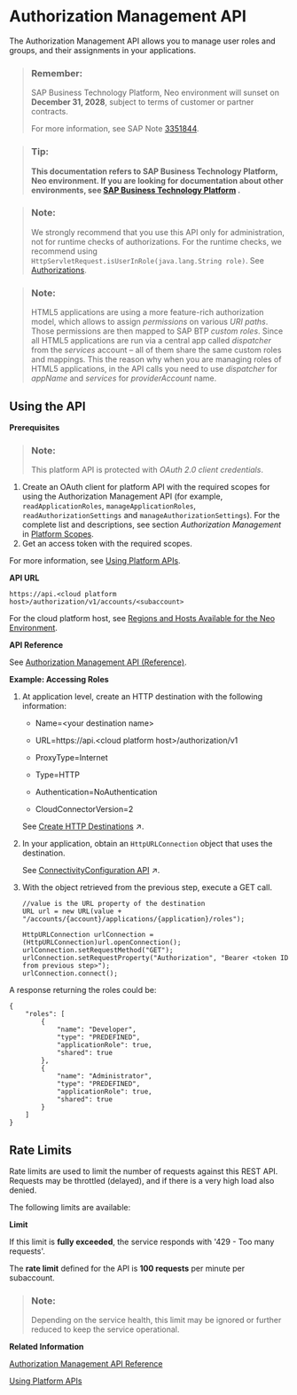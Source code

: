 <!-- loiodbea343ebe184c26b6067daaabaa9ac6 -->

# Authorization Management API

The Authorization Management API allows you to manage user roles and groups, and their assignments in your applications.

> ### Remember:  
> SAP Business Technology Platform, Neo environment will sunset on **December 31, 2028**, subject to terms of customer or partner contracts.
> 
> For more information, see SAP Note [3351844](https://me.sap.com/notes/3351844).

> ### Tip:  
> **This documentation refers to SAP Business Technology Platform, Neo environment. If you are looking for documentation about other environments, see [SAP Business Technology Platform](https://help.sap.com/docs/btp/sap-business-technology-platform/sap-business-technology-platform?version=Cloud) .**



> ### Note:  
> We strongly recommend that you use this API only for administration, not for runtime checks of authorizations. For the runtime checks, we recommend using `HttpServletRequest.isUserInRole(java.lang.String role)`. See [Authorizations](authorizations-85a19f0.md).

> ### Note:  
> HTML5 applications are using a more feature-rich authorization model, which allows to assign *permissions* on various *URI paths*. Those permissions are then mapped to SAP BTP *custom roles*. Since all HTML5 applications are run via a central app called *dispatcher* from the *services* account – all of them share the same custom roles and mappings. This the reason why when you are managing roles of HTML5 applications, in the API calls you need to use *dispatcher* for *appName* and *services* for *providerAccount* name.



<a name="loiodbea343ebe184c26b6067daaabaa9ac6__section_dtp_1mf_vtb"/>

## Using the API

**Prerequisites**

> ### Note:  
> This platform API is protected with *OAuth 2.0 client credentials*.

1.  Create an OAuth client for platform API with the required scopes for using the Authorization Management API \(for example, `readApplicationRoles`, `manageApplicationRoles`, `readAuthorizationSettings` and `manageAuthorizationSettings`\). For the complete list and descriptions, see section *Authorization Management* in [Platform Scopes](../50-administration-and-ops-neo/platform-scopes-f226074.md).
2.  Get an access token with the required scopes.

For more information, see [Using Platform APIs](../30-development-neo/using-platform-apis-392af9d.md).



**API URL**

`https://api.<cloud platform host>/authorization/v1/accounts/<subaccount>`

For the cloud platform host, see [Regions and Hosts Available for the Neo Environment](../10-concepts-neo/regions-and-hosts-available-for-the-neo-environment-d722f7c.md).



**API Reference**

See [Authorization Management API \(Reference\)](https://api.hana.ondemand.com/authorization/v1/documentation).



**Example: Accessing Roles**

1.  At application level, create an HTTP destination with the following information:

    -   Name=<your destination name\>

    -   URL=https://api.<cloud platform host\>/authorization/v1

    -   ProxyType=Internet

    -   Type=HTTP

    -   Authentication=NoAuthentication

    -   CloudConnectorVersion=2


    See [Create HTTP Destinations](https://help.sap.com/viewer/b865ed651e414196b39f8922db2122c7/Cloud/en-US/1e110da0ddd8453aaf5aed2485d84f25.html "Create HTTP destinations in the Destinations editor (SAP BTP cockpit).") :arrow_upper_right:.

2.  In your application, obtain an `HttpURLConnection` object that uses the destination.

    See [ConnectivityConfiguration API](https://help.sap.com/viewer/b865ed651e414196b39f8922db2122c7/Cloud/en-US/4da3b13c88ce4220bbd56a4361799668.html "All connectivity API packages are visible by default from all Web applications. Applications can consume the connectivity configuration via a JNDI lookup.") :arrow_upper_right:.

3.  With the object retrieved from the previous step, execute a GET call.

    ```
    //value is the URL property of the destination
    URL url = new URL(value + "/accounts/{account}/applications/{application}/roles"); 
       
    HttpURLConnection urlConnection = (HttpURLConnection)url.openConnection();
    urlConnection.setRequestMethod("GET");
    urlConnection.setRequestProperty("Authorization", "Bearer <token ID from previous step>");
    urlConnection.connect();
    
    ```


A response returning the roles could be:

```
{
    "roles": [
        {
            "name": "Developer",
            "type": "PREDEFINED",
            "applicationRole": true,
            "shared": true
        },
        {
            "name": "Administrator",
            "type": "PREDEFINED",
            "applicationRole": true,
            "shared": true
        }
    ]
}

```



<a name="loiodbea343ebe184c26b6067daaabaa9ac6__section_gf2_n1v_x1c"/>

## Rate Limits

Rate limits are used to limit the number of requests against this REST API. Requests may be throttled \(delayed\), and if there is a very high load also denied.

The following limits are available:

**Limit**

If this limit is **fully exceeded**, the service responds with '429 - Too many requests'.

The **rate limit** defined for the API is **100 requests** per minute per subaccount.

> ### Note:  
> Depending on the service health, this limit may be ignored or further reduced to keep the service operational.

**Related Information**  


[Authorization Management API Reference](https://api.hana.ondemand.com/authorization/v1/documentation)

[Using Platform APIs](../30-development-neo/using-platform-apis-392af9d.md "Platform APIs are protected with OAuth 2.0 client credentials. Create an OAuth client and obtain an access token to call the platform API methods.")

